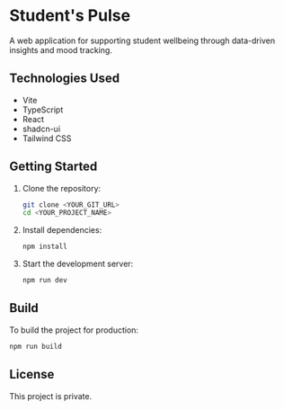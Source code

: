 # Student's Pulse

A web application for supporting student wellbeing through data-driven insights and mood tracking.

## Technologies Used

- Vite
- TypeScript
- React
- shadcn-ui
- Tailwind CSS

## Getting Started

1. Clone the repository:
   ```sh
   git clone <YOUR_GIT_URL>
   cd <YOUR_PROJECT_NAME>
   ```

2. Install dependencies:
   ```sh
   npm install
   ```

3. Start the development server:
   ```sh
   npm run dev
   ```

## Build

To build the project for production:

```sh
npm run build
```

## License

This project is private.
